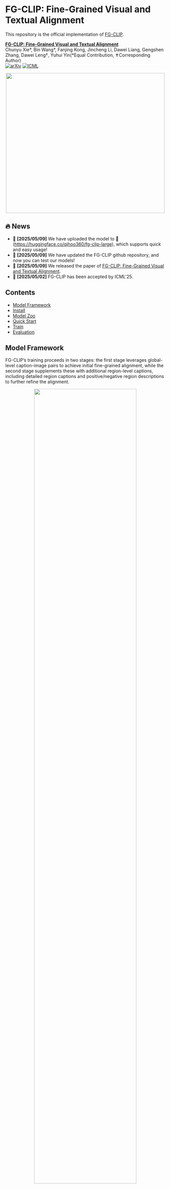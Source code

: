 # FG-CLIP: Fine-Grained Visual and Textual Alignment

This repository is the official implementation of [FG-CLIP](https://github.com/360CVGroup/FG-CLIP).

**[FG-CLIP: Fine-Grained Visual and Textual Alignment](https://arxiv.org/abs/2505.05071)** 
</br>
Chunyu Xie*, Bin Wang*, Fanjing Kong, Jincheng Li, Dawei Liang, Gengshen Zhang, Dawei Leng†, Yuhui Yin(*Equal Contribution, ✝Corresponding Author)
</br>
[![arXiv](https://img.shields.io/badge/arXiv-2505.05071-b31b1b.svg)](https://arxiv.org/abs/2505.05071)
[![ICML](https://img.shields.io/badge/ICML-2025-blue.svg)](https://icml.cc/Conferences/2025)

<!-- Contrastive Language-Image Pre-training (CLIP) excels in multimodal tasks such as image-text retrieval and zero-shot classification but struggles with fine-grained understanding due to its focus on coarse-grained short captions. To address this, we propose Fine-Grained CLIP (FG-CLIP), which enhances fine-grained understanding through three key innovations. First, we leverage large multimodal models to generate 1.6 billion long caption-image pairs for capturing global-level semantic details. Second, a high-quality dataset is constructed with 12 million images and 40 million region-specific bounding boxes aligned with detailed captions to ensure precise, context-rich representations. Third, 10 million hard fine-grained negative samples are incorporated to improve the model's ability to distinguish subtle semantic differences. Corresponding training methods are meticulously designed for these data. Extensive experiments demonstrate that FG-CLIP outperforms the original CLIP and other state-of-the-art methods across various downstream tasks, including fine-grained understanding, open-vocabulary object detection, image-text retrieval, and general multimodal benchmarks. These results highlight FG-CLIP's effectiveness in capturing fine-grained image details and improving overall model performance. -->


<!-- ## Model Performance -->
<!-- ### Long/short caption image-text retrieval, and zero-shot image classification..  -->

 <p align="center">
  <img src="./use_imgs/radar_chart_methods.png"  width="500" height="440"/>
</p>


## 🔥 News
- 🚀 **[2025/05/09]** We have uploaded the model to 🤗(https://huggingface.co/qihoo360/fg-clip-large), which supports quick and easy usage!
- 🚀 **[2025/05/09]** We have updated the FG-CLIP github repository, and now you can test our models!
- 🚀 **[2025/05/09]** We released the paper of [FG-CLIP: Fine-Grained Visual and Textual Alignment](https://arxiv.org/abs/2505.05071).
- 🚀 **[2025/05/02]** FG-CLIP has been accepted by ICML'25.

## Contents
- [Model Framework](#ModelFramework)
- [Install](#install)
- [Model Zoo](#modelzoo)
- [Quick Start](#quickstart)
- [Train](#train)
- [Evaluation](#evaluation)



## Model Framework
FG-CLIP’s training proceeds in two stages: the first stage leverages
global-level caption-image pairs to achieve initial fine-grained alignment, while the second stage supplements these with additional
region-level captions, including detailed region captions and positive/negative region descriptions to further refine the alignment.
<p align="center">
  <img src="./use_imgs/fgclip_strc.png" width=80%/>

## Install

```Shell
conda create -n FGCLIP python=3.10 -y
conda activate FGCLIP
cd FG-CLIP && pip install -e .
```
## Model Zoo: 
[🤗Vit-B@224px](https://huggingface.co/qihoo360/fg-clip-base)
</br>
[🤗Vit-L@336px](https://huggingface.co/qihoo360/fg-clip-large)

<!-- <p align="center">
  <img src="./use_imgs/fgclip_strc.png" width=80%/>
</p> -->

## Quick Start 🤗

### Load Model
```Shell
import torch
from PIL import Image
from transformers import (
    AutoImageProcessor,
    AutoTokenizer,
    AutoModelForCausalLM,
)


model_root = "qihoo360/fg-clip-base"
image_size=224
model = AutoModelForCausalLM.from_pretrained(model_root,trust_remote_code=True).cuda()

device = model.device

tokenizer = AutoTokenizer.from_pretrained(model_root)
image_processor = AutoImageProcessor.from_pretrained(model_root)
```


### Retrieval

```Shell

img_root = "FG-CLIP/use_imgs/cat_dfclor.jpg"
image = Image.open(img_root).convert("RGB")
image = image.resize((image_size,image_size))

image_input = image_processor.preprocess(image, return_tensors='pt')['pixel_values'].to(device)

# NOTE Short captions: max_length=77 && walk_short_pos=True
walk_short_pos = True
captions=["a photo of a cat", "a photo of a dog"]
caption_input = torch.tensor(tokenizer(captions, max_length=77, padding="max_length", truncation=True).input_ids, dtype=torch.long, device=device)

# NOTE Long captions: max_length=248 && walk_short_pos=False
# ......

with torch.no_grad():
  image_feature = model.get_image_features(image_input)
  text_feature = model.get_text_features(caption_input,walk_short_pos=walk_short_pos)
  image_feature = image_feature / image_feature.norm(p=2, dim=-1, keepdim=True)
  text_feature = text_feature / text_feature.norm(p=2, dim=-1, keepdim=True)

logits_per_image = image_feature @ text_feature.T 
probs = logits_per_image.softmax(dim=1) 
print(probs)

```

### Dense feature effect display

```Shell

import math
import matplotlib
matplotlib.use('Agg') 
import matplotlib.pyplot as plt


img_root = "FG-CLIP/use_imgs/cat_dfclor.jpg"
image = Image.open(img_root).convert("RGB")
image = image.resize((image_size,image_size))

image_input = image_processor.preprocess(image, return_tensors='pt')['pixel_values'].to(device)

with torch.no_grad():
    dense_image_feature = model.get_image_dense_features(image_input)
    captions = ["white cat"]
    caption_input = torch.tensor(tokenizer(captions, max_length=77, padding="max_length", truncation=True).input_ids, dtype=torch.long, device=device)
    text_feature = model.get_text_features(caption_input,walk_short_pos=True)
    text_feature = text_feature / text_feature.norm(p=2, dim=-1, keepdim=True)
    dense_image_feature = dense_image_feature / dense_image_feature.norm(p=2, dim=-1, keepdim=True)

similarity = dense_image_feature.squeeze() @ text_feature.squeeze().T
similarity = similarity.cpu().numpy()
patch_size = int(math.sqrt(similarity.shape[0]))


original_shape = (patch_size, patch_size)
show_image = similarity.reshape(original_shape) 


plt.figure(figsize=(6, 6))
plt.imshow(show_image)
plt.title('similarity Visualization')
plt.axis('off')  
plt.savefig("FG-CLIP/use_imgs/FGCLIP_dfcolor_cat.png")

```
<!-- /home/jovyan/wangbin-home-shcdt/image_text_match/FG-CLIP/use_imgs/FGCLIP_dfcolor_cat.png -->
 <p align="left">
  <img src="./use_imgs/FGCLIP_dfcolor_cat.png" width=25%/>
</p>



## Train

### Data Preparation
 [[Data: FgGRN-12M](data/data.md)]

Our training and inference code is completely based on the transformers repository provided by huggingface, which is a very easy to use and easy to reproduce. We have provided the training script in the scripts directory.
</br>
[🤗 Transformers: State-of-the-art Machine Learning for Pytorch, TensorFlow, and JAX.](https://github.com/huggingface/transformers)
</br>

Our training script supports the use of zero2, tf32 acceleration, and bf16 precision (note that fp16 precision may cause gradient NAN). If you do not meet the above conditions, please turn off tf32 and replace deepspeed startup with torchrun.
</br>
```Shell
bash scripts/train.sh
```


## Evaluation
### Data Preparation
Download the share-captioner_coco_lcs_sam_1246k_1107.json from the following link 
https://huggingface.co/datasets/Lin-Chen/ShareGPT4V/blob/main/share-captioner_coco_lcs_sam_1246k_1107.json

Download the CocoCaptions from the following link nd put them into data/coco/annotations/
https://github.com/tylin/coco-caption

Download the COCO from the following link and put them into data/coco
https://cocodataset.org/dataset

Captions of DCI are from the following links and put them into data/densely_captioned_images
https://github.com/facebookresearch/DCI

ImageNet-1K from from the following links and put them into data/IN1K_val
https://image-net.org/

ImageNet-v2 from the following links and put them into data/imagenetv2-matched-frequency-format-val
https://opendatalab.com/OpenDataLab/ImageNetV2/tree/main

```none
FG-CLIP
├── ...
├── data
|   ├── share-captioner_coco_lcs_sam_1246k_1107.json
│   ├── coco
│   │   ├── train2017
│   │   ├── val2017
│   │   ├── annotations
│   │   |   ├── captions_val2017.json
│   ├── fgovd
│   │   ├── h_attributes_llava.jsonl
│   │   ├── m_attributes_llava.jsonl
│   │   ├── e_attributes_llava.jsonl
│   │   ├── shuffle_negatives_llava.jsonl
│   ├── sam
│   │   ├── images
│   │   |   ├──138
│   ├── densely_captioned_images
│   │   ├── annotations
│   │   |   ├── ...
│   ├── IN1K_val
│   │   ├── val
│   │   ├── imagenet2012_mapclsloc.txt
│   ├── imagenetv2-matched-frequency-format-val
├── ...
```



### Long/Short caption image-text retrieval

```Shell
bash scripts/eval/eval_long.sh
bash scripts/eval/eval_coco_retrieval.sh
```
### Bounding box classification of COCO

```Shell
bash scripts/eval/eval_coco_boxcls.sh
```

### FG-OVD benchmark
```Shell
bash scripts/eval/eval_fgovd.sh
```

### Zero-Shot classification
```Shell
bash scripts/eval/eval_in1k.sh
bash scripts/eval/eval_v2.sh
```




<!-- ## Acknowledgement -->
## We Are Hiring
We are seeking academic interns in the Multimodal field. If interested, please send your resume to xiechunyu@360.cn.
## Citation
If you find FG-CLIP useful for your research and applications, please cite using this BibTeX:

```
@article{xie2025fgclip,
      title={FG-CLIP: Fine-Grained Visual and Textual Alignment}, 
      author={Chunyu Xie and Bin Wang and Fanjing Kong and Jincheng Li and Dawei Liang and Gengshen Zhang and Dawei Leng and Yuhui Yin},
      year={2025},
      eprint={2505.05071},
      archivePrefix={arXiv},
      primaryClass={cs.CV},
      url={https://arxiv.org/abs/2505.05071}, 
}
```





## License

This project utilizes certain datasets and checkpoints that are subject to their respective original licenses. Users must comply with all terms and conditions of these original licenses.
The content of this project itself is licensed under the [Apache license 2.0](./LICENSE).

## Related Projects
This work wouldn't be possible without the incredible open-source code of these projects. Huge thanks!
- [CLIPSelf](https://github.com/wusize/CLIPSelf.git)
- [FineCLIP](https://github.com/Timsty1/FineCLIP)
- [LLava](https://github.com/haotian-liu/LLaVA)
- [LongCLIP](https://github.com/beichenzbc/Long-CLIP.git)